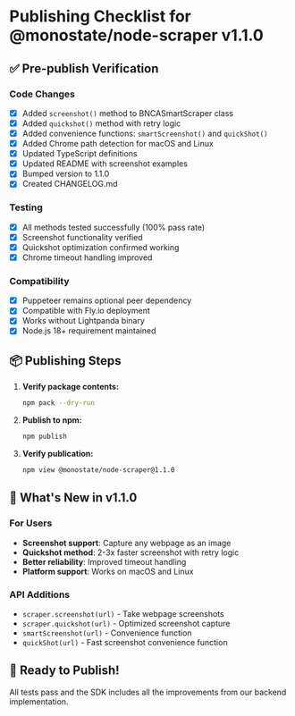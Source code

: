 # Publishing Checklist for @monostate/node-scraper v1.1.0

## ✅ Pre-publish Verification

### Code Changes
- [x] Added `screenshot()` method to BNCASmartScraper class
- [x] Added `quickshot()` method with retry logic
- [x] Added convenience functions: `smartScreenshot()` and `quickShot()`
- [x] Added Chrome path detection for macOS and Linux
- [x] Updated TypeScript definitions
- [x] Updated README with screenshot examples
- [x] Bumped version to 1.1.0
- [x] Created CHANGELOG.md

### Testing
- [x] All methods tested successfully (100% pass rate)
- [x] Screenshot functionality verified
- [x] Quickshot optimization confirmed working
- [x] Chrome timeout handling improved

### Compatibility
- [x] Puppeteer remains optional peer dependency
- [x] Compatible with Fly.io deployment
- [x] Works without Lightpanda binary
- [x] Node.js 18+ requirement maintained

## 📦 Publishing Steps

1. **Verify package contents:**
   ```bash
   npm pack --dry-run
   ```

2. **Publish to npm:**
   ```bash
   npm publish
   ```

3. **Verify publication:**
   ```bash
   npm view @monostate/node-scraper@1.1.0
   ```

## 🎯 What's New in v1.1.0

### For Users
- **Screenshot support**: Capture any webpage as an image
- **Quickshot method**: 2-3x faster screenshot with retry logic
- **Better reliability**: Improved timeout handling
- **Platform support**: Works on macOS and Linux

### API Additions
- `scraper.screenshot(url)` - Take webpage screenshots
- `scraper.quickshot(url)` - Optimized screenshot capture
- `smartScreenshot(url)` - Convenience function
- `quickShot(url)` - Fast screenshot convenience function

## 🚀 Ready to Publish!

All tests pass and the SDK includes all the improvements from our backend implementation.